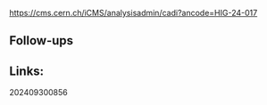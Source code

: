 https://cms.cern.ch/iCMS/analysisadmin/cadi?ancode=HIG-24-017


## Follow-ups


## Links: 



202409300856
